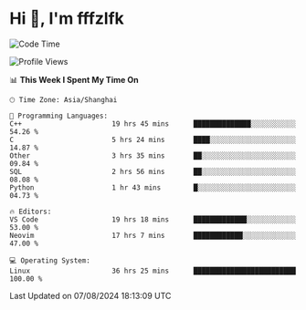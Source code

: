 # Hi 👋, I'm fffzlfk

<!--START_SECTION:waka-->
![Code Time](http://img.shields.io/badge/Code%20Time-877%20hrs%2049%20mins-blue)

![Profile Views](http://img.shields.io/badge/Profile%20Views-0-blue)

📊 **This Week I Spent My Time On** 

```text
🕑︎ Time Zone: Asia/Shanghai

💬 Programming Languages: 
C++                      19 hrs 45 mins      ██████████████░░░░░░░░░░░   54.26 % 
C                        5 hrs 24 mins       ████░░░░░░░░░░░░░░░░░░░░░   14.87 % 
Other                    3 hrs 35 mins       ██░░░░░░░░░░░░░░░░░░░░░░░   09.84 % 
SQL                      2 hrs 56 mins       ██░░░░░░░░░░░░░░░░░░░░░░░   08.08 % 
Python                   1 hr 43 mins        █░░░░░░░░░░░░░░░░░░░░░░░░   04.73 % 

🔥 Editors: 
VS Code                  19 hrs 18 mins      █████████████░░░░░░░░░░░░   53.00 % 
Neovim                   17 hrs 7 mins       ████████████░░░░░░░░░░░░░   47.00 % 

💻 Operating System: 
Linux                    36 hrs 25 mins      █████████████████████████   100.00 % 
```


 Last Updated on 07/08/2024 18:13:09 UTC
<!--END_SECTION:waka-->
